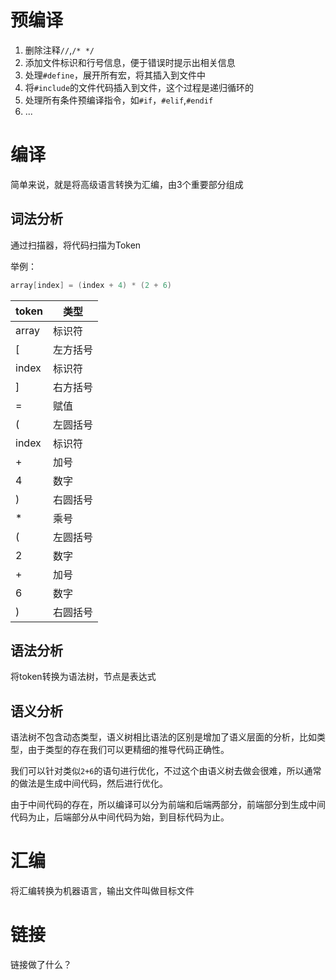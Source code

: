 
# 预编译
1. 删除注释`//`,`/* */`
2. 添加文件标识和行号信息，便于错误时提示出相关信息
3. 处理`#define`，展开所有宏，将其插入到文件中
4. 将`#include`的文件代码插入到文件，这个过程是递归循环的
5. 处理所有条件预编译指令，如`#if`，`#elif`,`#endif`
6. ...

# 编译
简单来说，就是将高级语言转换为汇编，由3个重要部分组成

## 词法分析
通过扫描器，将代码扫描为Token

举例：
```c
array[index] = (index + 4) * (2 + 6)
```

| token | 类型 | 
| --- | --- | 
| array | 标识符 | 
| [ | 左方括号 | 
| index | 标识符 |
| ] | 右方括号 |
| = | 赋值 |
| ( | 左圆括号 |
| index | 标识符 |
| + | 加号 |
| 4 | 数字 |
| ) | 右圆括号 |
| * | 乘号 |
| ( | 左圆括号 |
| 2 | 数字 |
| + | 加号 |
| 6 | 数字 | 
| ) | 右圆括号 |

## 语法分析
将token转换为语法树，节点是表达式

## 语义分析
语法树不包含动态类型，语义树相比语法的区别是增加了语义层面的分析，比如类型，由于类型的存在我们可以更精细的推导代码正确性。

我们可以针对类似`2+6`的语句进行优化，不过这个由语义树去做会很难，所以通常的做法是生成中间代码，然后进行优化。

由于中间代码的存在，所以编译可以分为前端和后端两部分，前端部分到生成中间代码为止，后端部分从中间代码为始，到目标代码为止。

# 汇编
将汇编转换为机器语言，输出文件叫做目标文件

# 链接
链接做了什么？

